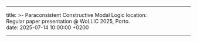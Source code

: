 ---

title: >-
    Paraconsistent Constructive Modal Logic
location:  
    Regular paper presentation @ WoLLIC 2025, Porto.  
date: 2025-07-14 10:00:00 +0200

---